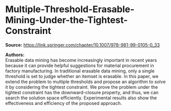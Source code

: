 # Multiple-Threshold-Erasable-Mining-Under-the-Tightest-Constraint
**Source:** https://link.springer.com/chapter/10.1007/978-981-99-0105-0_33

**Authors:**  
Erasable data mining has become increasingly important in recent years because it can provide helpful suggestions for material procurement in factory manufacturing. In traditional erasable data mining, only a single threshold is set to judge whether an itemset is erasable. In this paper, we extend the problem to multiple thresholds and propose an algorithm to solve it by considering the tightest constraint. We prove the problem under the tightest constraint has the downward-closure property, and thus, we can search the solution space efficiently. Experimental results also show the effectiveness and efficiency of the proposed approach.
